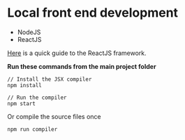# Local front end development

* NodeJS
* ReactJS

[Here](https://reactjs.org/docs/hello-world.html) is a quick guide to the ReactJS framework.

**Run these commands from the main project folder**
```
// Install the JSX compiler
npm install

// Run the compiler
npm start
```

Or compile the source files once

`npm run compiler`